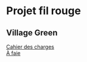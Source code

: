# **Projet fil rouge**

## **Village Green**

[Cahier des charges](Specifications.md)  
[À faie](todo.md)
